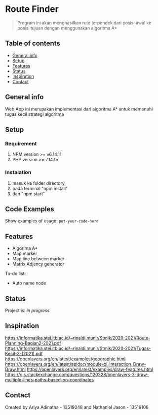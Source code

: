 # Route Finder

> Program ini akan menghasilkan rute terpendek dari posisi awal ke posisi tujuan dengan menggunakan algoritma A\*

## Table of contents

- [General info](#general-info)
- [Setup](#setup)
- [Features](#features)
- [Status](#status)
- [Inspiration](#inspiration)
- [Contact](#contact)

## General info

Web App ini merupakan implementasi dari algoritma A\* untuk memenuhi tugas kecil strategi algoritma

## Setup

### Requirement

1. NPM version >= v6.14.11
2. PHP version >= 7.14.15

### Instalation

1. masuk ke folder directory
2. pada terminal "npm install"
3. dan "npm start"

## Code Examples

Show examples of usage:
`put-your-code-here`

## Features

- Algorima A\*
- Map marker
- Map line between marker
- Matrix Adjency generator

To-do list:

- Auto name node

## Status

Project is: _in progress_

## Inspiration

https://informatika.stei.itb.ac.id/~rinaldi.munir/Stmik/2020-2021/Route-Planning-Bagian2-2021.pdf
https://informatika.stei.itb.ac.id/~rinaldi.munir/Stmik/2020-2021/Tugas-Kecil-3-(2021).pdf
https://openlayers.org/en/latest/examples/geographic.html
https://openlayers.org/en/latest/apidoc/module-ol_interaction_Draw-Draw.html
https://openlayers.org/en/latest/examples/draw-features.html
https://gis.stackexchange.com/questions/120328/openlayers-3-draw-multiple-lines-paths-based-on-coordinates

## Contact

Created by Ariya Adinatha - 13519048 and Nathaniel Jason - 13519108
